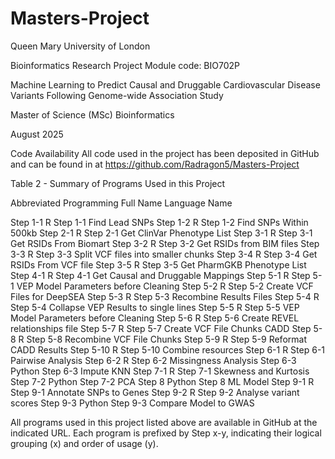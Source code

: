 # Masters-Project
Queen Mary University of London

Bioinformatics Research Project
Module code: BIO702P

Machine Learning to Predict Causal and Druggable Cardiovascular Disease Variants Following Genome-wide Association Study

Master of Science (MSc) Bioinformatics

August 2025


Code Availability
All code used in the project has been deposited in GitHub and can be found in at https://github.com/Radragon5/Masters-Project

Table 2 - Summary of Programs Used in this Project

Abbreviated	Programming	Full
Name		Language	Name

Step 1-1	R			Step 1-1 Find Lead SNPs
Step 1-2	R			Step 1-2 Find SNPs Within 500kb
Step 2-1	R			Step 2-1 Get ClinVar Phenotype List
Step 3-1	R			Step 3-1 Get RSIDs From Biomart
Step 3-2	R			Step 3-2 Get RSIDs from BIM files
Step 3-3	R			Step 3-3 Split VCF files into smaller chunks
Step 3-4	R			Step 3-4 Get RSIDs From VCF file
Step 3-5	R			Step 3-5 Get PharmGKB Phenotype List
Step 4-1	R			Step 4-1 Get Causal and Druggable Mappings
Step 5-1	R			Step 5-1 VEP Model Parameters before Cleaning
Step 5-2	R			Step 5-2 Create VCF Files for DeepSEA
Step 5-3	R			Step 5-3 Recombine Results Files
Step 5-4	R			Step 5-4 Collapse VEP Results to single lines
Step 5-5	R			Step 5-5 VEP Model Parameters before Cleaning
Step 5-6	R			Step 5-6 Create REVEL relationships file
Step 5-7	R			Step 5-7 Create VCF File Chunks CADD
Step 5-8	R			Step 5-8 Recombine VCF File Chunks
Step 5-9	R			Step 5-9 Reformat CADD Results
Step 5-10	R			Step 5-10 Combine resources
Step 6-1	R			Step 6-1 Pairwise Analysis
Step 6-2	R			Step 6-2 Missingness Analysis
Step 6-3	Python		Step 6-3 Impute KNN
Step 7-1	R			Step 7-1 Skewness and Kurtosis
Step 7-2	Python		Step 7-2 PCA
Step 8		Python		Step 8 ML Model
Step 9-1	R			Step 9-1 Annotate SNPs to Genes
Step 9-2	R			Step 9-2 Analyse variant scores
Step 9-3	Python		Step 9-3 Compare Model to GWAS

All programs used in this project listed above are available in GitHub at the indicated URL. Each program is prefixed by Step x-y, indicating their logical grouping (x) and order of usage (y).
